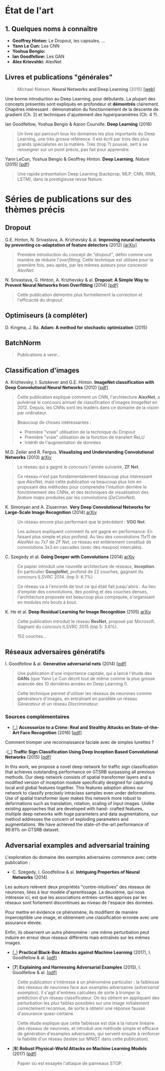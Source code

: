 # État de l'art

## 1. Quelques noms à connaître

- **Geoffrey Hinton:** Le Dropout, les capsules, ...
- **Yann Le Cun:** Les CNN
- **Yoshua Bengio:**
- **Ian Goodfellow:** Les GAN
- **Alex Krievshki:** AlexNet

## Livres et publications "générales"

> Michael Nielsen. **Neural Networks and Deep Learning** (2015)
[[web]](http://neuralnetworksanddeeplearning.com)

Une bonne introduction au Deep Learning, pour débutants. La plupart des concepts présentés sont expliqués en profondeur et **démontrés** clairement. Chapitres intéressant : démonstration du fonctionnement de la descente de gradient (Ch. 2) et techniques d'ajustement des hyperparamètres (Ch. 4 ?).

Ian Goodfellow, Yoshua Bengio & Aaron Courville. **Deep Learning** (2016)

> Un livre qui parcourt tous les domaines les plus importants du Deep Learning, une très grosse référence. Il est écrit par trois des plus grands spécialistes en la matière. Très (trop ?) poussé, sert à se renseigner sur un point précis, pas fait pour apprendre.

Yann LeCun, Yoshua Bengio & Geoffrey Hinton. **Deep Learning**, *Nature* (2015)
[[pdf]](http://pages.cs.wisc.edu/~dyer/cs540/handouts/deep-learning-nature2015.pdf)

> Une rapide présentation Deep Learning (backprop, MLP, CNN, RNN, LSTM), dans la prestigieuse revue Nature.


# Séries de publications sur des thèmes précis

## Dropout

G.E. Hinton, N. Srivastava, A. Krizhevsky & al. **Improving neural networks by preventing co-adaptation of feature detectors** (2012)
[[arXiv]](https://arxiv.org/abs/1207.0580)

> Première introduction du concept de *"dropout"*, défini comme une manière de réduire l'*overfitting*. Cette technique est utilisée pour la première fois, peu après, par les mêmes auteurs pour concevoir *AlexNet*.

N. Srivastava, G. Hinton, A. Krizhevsky & al. **Dropout: A Simple Way to Prevent Neural Networks from Overfitting** (2014)
[[pdf]](http://jmlr.org/papers/volume15/srivastava14a/srivastava14a.pdf)

> Cette publication démontre plus formellement la correction et l'efficacité du *dropout*.


## Optimiseurs (à compléter)

D. Kingma, J. Ba. **Adam: A method for stochastic optimization** (2015)

## BatchNorm

> Publications à venir...

## Classification d'images

A. Krizhevsky, I. Sutskever and G.E. Hinton. **ImageNet classification with Deep Convolutional Neural Networks** (2012)
[[pdf]](http://papers.nips.cc/paper/4824-imagenet-classification-with-deep-convolutional-neural-networks.pdf)

> Cette publication explique comment un CNN, l'architecture **AlexNet**, a pulvérisé le concours annuel de classification d'images *ImageNet* en 2012. Depuis, les CNNs sont les leaders dans ce domaine de la vision par ordinateur.

> Beaucoup de choses intéressantes :
>	- Première "vraie" utilisation de la technique du Dropout
> 	- Première "vraie" utilisation de la fonction de transfert ReLU
> 	- Intérêt de l'augmentation de données

M.D. Zeiler and R. Fergus. **Visualizing and Understanding Convolutional Networks** (2013)
[arXiv](https://arxiv.org/abs/1311.2901)

> Le réseau qui a gagné le concours l'année suivante, **ZF Net**.

> Ce réseau n'est pas fondamentalement beaucoup plus intéressant que *AlexNet*, mais cette publication va beaucoup plus loin en proposant des méthodes pour comprendre l'intuition derrière le fonctinnement des CNNs, et des techniques de visualisation des *feature maps* produites par les convolutions (*DeConvNet*).

K. Simonyan and A. Zisserman. **Very Deep Convolutional Networks for Large-Scale Image Recognition** (2014)
[arXiv](https://arxiv.org/abs/1409.1556)

> Un réseau encore plus performant que le précédent : **VGG Net**.

> Les auteurs expliquent comment ils ont gagné en performance: En faisant plus simple et plus profond. Au lieu des convolutions 11x11 de *AlexNet* ou 7x7 de *ZF Net*, ce réseau est entièrement constitué de convolutions 3x3 en cascades (avec des maxpool intercalés).

C. Szegedy et al. **Going Deeper with Convolutions** (2014)
[arXiv](https://arxiv.org/abs/1409.4842)

> Ce papier introduit une nouvelle architecture de réseaux, **Inception**. En particulier **GoogleNet**, profond de 22 couches, gagnant du concours *ILSVRC* 2014. (top 5: 6.7%)

> Ce réseau va à l'enconte de tout ce qui était fait jusqu'alors : Au lieu d'empiler des convolutions, des pooling et des couches denses, l'architecture proposée est beaucoup plus compiquée, s'organisant en modules mis bouts à bout.

K. He et al. **Deep Residual Learning for Image Recognition** (2105)
[arXiv](https://arxiv.org/abs/1512.03385)

> Cette publication introduit le réseau **ResNet**, proposé par Microsoft. Gagnant du concours ILSVRC 2015 (top 5: 3.6%).

> 152 couches...

## Réseaux adversaires génératifs

I. Goodfellow & al. **Generative adversarial nets** (2014)
[[pdf]](http://papers.nips.cc/paper/5423-generative-adversarial-nets.pdf)

> Une publication d'une importance capitale, qui a lancé l'étude des **GANs** (que Yann Le Cun décrit tout de même comme la plus grosse avancée des 10 dernières années en Deep Learning !).

> Cette technique permet d'utiliser les réseaux de neurones comme générateurs d'images, en entraînant en parallèle un réseau *Générateur* et un réseau *Discriminateur*.


### Sources complémentaires

- [**_**] **Accessorize to a Crime: Real and Stealthy Attacks on State-of-the-Art Face Recognition** (2016) [[pdf]](https://www.cs.cmu.edu/~sbhagava/papers/face-rec-ccs16.pdf)

Comment tromper une reconnaissance faciale avec de simples lunettes ?

-[**_**] **Traffic Sign Classification Using Deep Inception Based Convolutional Networks** (2015) [[pdf]](https://arxiv.org/pdf/1511.02992.pdf)

In this work, we propose a novel deep network for traffic sign classification that achieves outstanding performance on GTSRB surpassing all previous methods. Our deep network consists of spatial transformer layers and a modified version of inception module specifically designed for capturing local and global features together. This features adoption allows our network to classify precisely intraclass samples even under deformations. Use of spatial transformer layer makes this network more robust to deformations such as translation, rotation, scaling of input images. Unlike existing approaches that are developed with hand- crafted features, multiple deep networks with huge parameters and data augmentations, our method addresses the concern of exploding parameters and augmentations. We have achieved the state-of-the-art performance of 99.81% on GTSRB dataset.


## Adversarial examples and adversarial training

L'exploration du domaine des exemples adversaires commence avec cette publication :

- C. Szegedy, I. Goodfellow & al. **Intriguing Properties of Neural Networks** (2014) 

Les auteurs relèvent deux propriétés "contre-intuitives" des réseaux de neurones, liées à leur modèle d'aprentissage. La deuxième, qui nous intéresse ici, est que les associations entrées-sorties apprises par les réseaux sont fortement discontinues au niveau de l'espace des données.

Pour mettre en évidence ce phénomène, ils modifient de manière imperceptible une image, et obtiennent une classification erronée avec une assurance élevée.

Enfin, ils observent un autre phénomène : une même perturbation peut induire en erreur deux réseaux différents mais entraînés sur les mêmes images.






- [**_**] **Practical Black-Box Attacks against Machine Learning** (2017), I. Goodfellow & al. [[pdf]](https://arxiv.org/pdf/1602.02697v4.pdf)


- [**7**] **Explaining and Harnessing Adversarial Examples** (2015), I. Goodfellow & al. [[pdf]](https://arxiv.org/pdf/1412.6572.pdf)

> Cette publication s'intéresse à un phénomène particulier : la faiblesse des réseaux de neurones face aux examples adversaires (*adversarial examples*). Il s'agit d'entrées calculées de sorte à tromper la prédiction d'un réseau classificateur. On les obtient en appliquant des perturbation les plus faibles possibles sur une image initialement correctement reconnue, de sorte à obtenir une réponse fausse d'assurance quasi-certaine.

> Cette étude explique que cette faiblesse est dûe à la nature linéaire des réseaux de neurones, et introduit une méthode simple et efficace de génération d'examples adversaires, qui servent ensuite à renforcer la fiabilité d'un réseau (testée sur MNIST dans cette publication).

- [**8**] **Robust Physical-World Attacks on Machine Learning Models** (2017)
[[pdf]](https://arxiv.org/pdf/1707.08945.pdf)

> Papier où est essayée l'attaque de panneaux STOP.
<!--stackedit_data:
eyJoaXN0b3J5IjpbMTgxOTc5ODMxXX0=
-->